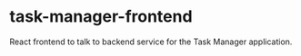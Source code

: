 # task-manager-frontend
React frontend to talk to backend service for the Task Manager application.
